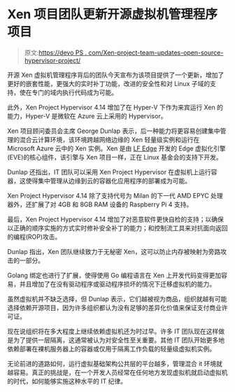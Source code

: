 # Xen 项目团队更新开源虚拟机管理程序项目

> 原文:[https://devo PS . com/Xen-project-team-updates-open-source-hypervisor-project/](https://devops.com/xen-project-team-updates-open-source-hypervisor-project/)

开源 Xen 虚拟机管理程序背后的团队今天宣布为该项目提供了一个更新，增加了更好的嵌套性能，更强大的实时补丁功能，改进的安全性和对 Linux 子域的支持，使在专门的域内执行代码成为可能。

此外，Xen Project Hypervisor 4.14 增加了在 Hyper-V 下作为来宾运行 Xen 的能力，Hyper-V 是微软在 Azure 云上采用的 Hypervisor。

Xen 项目顾问委员会主席 George Dunlap 表示，后一种能力将更容易创建集中管理的混合云计算环境，该环境跨越网络边缘的 Xen 轻量级实例和运行在 Microsoft Azure 云中的 Xen 实例。Xen 是由 [LF Edge](https://devops.com/lf-edge-moves-open-networking-push-forward/) 开发的 Edge 虚拟化引擎(EVE)的核心组件，该引擎与 Xen 项目一样，正在 Linux 基金会的支持下开发。

Dunlap 还指出，IT 团队可以采用 Xen Project Hypervisor 在虚拟机上运行容器，这使得集中管理从边缘到云的容器化应用程序的部署成为可能。

Xen Project Hypervisor 4.14 除了支持代号为 Milan 的下一代 AMD EPYC 处理器外，还扩展了对 4GB 和 8GB RAM 设备的 Raspberry Pi 4 支持。

最后，Xen Project Hypervisor 4.14 增加了对恶意软件更快自检的支持；以确保以正确的顺序实施的方式实时修补安全补丁的能力；和控制流工具来对抗面向返回的编程(ROP)攻击。

Dunlap 指出，Xen 团队继续致力于无秘密 Xen，这可以防止内存被映射为旁路攻击的一部分。

Golang 绑定也进行了扩展，使得使用 Go 编程语言在 Xen 上开发代码变得更加容易，并且增加了在没有驱动程序或驱动程序损坏的情况下迁移虚拟机的能力。

虽然虚拟机并不缺乏选择，但 Dunlap 表示，它们越被视为商品，组织就越有可能选择依赖开源项目，因为许多组织都认为没有足够的差异化价值来保证支付商业许可证。

现在说组织将在多大程度上继续依赖虚拟机还为时过早。许多 IT 团队现在这样做是为了提供一层隔离，这通常被认为对安全性至关重要。其他 IT 团队开始更多地依赖部署在裸机服务器上的容器或仅用于隔离工作负载的轻量级虚拟机实例。

无论前进的道路如何，运行虚拟基础架构公共层的平台越多，管理混合 it 环境就越容易。真正的挑战是，在一个开发人员经常在任何地方发现虚拟机就启动虚拟机的时代，如何能够实施这种水平的 IT 纪律。